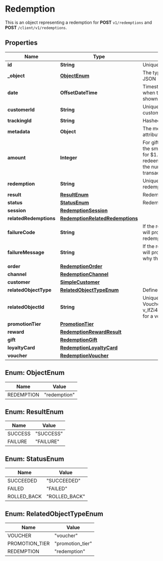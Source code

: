 

# Redemption

This is an object representing a redemption for **POST** `v1/redemptions` and **POST** `/client/v1/redemptions`.

## Properties

| Name | Type | Description |
|------------ | ------------- | ------------- |
|**id** | **String** | Unique redemption ID. |
|**_object** | [**ObjectEnum**](#ObjectEnum) | The type of the object represented by the JSON |
|**date** | **OffsetDateTime** | Timestamp representing the date and time when the object was created. The value is shown in the ISO 8601 format. |
|**customerId** | **String** | Unique customer ID of the redeeming customer. |
|**trackingId** | **String** | Hashed customer source ID. |
|**metadata** | **Object** | The metadata object stores all custom attributes assigned to the redemption. |
|**amount** | **Integer** | For gift cards, this is a positive integer in the smallest currency unit (e.g. 100 cents for $1.00) representing the number of redeemed credits. For loyalty cards, this is the number of loyalty points used in the transaction. |
|**redemption** | **String** | Unique redemption ID of the parent redemption. |
|**result** | [**ResultEnum**](#ResultEnum) | Redemption result. |
|**status** | [**StatusEnum**](#StatusEnum) | Redemption status. |
|**session** | [**RedemptionSession**](RedemptionSession.md) |  |
|**relatedRedemptions** | [**RedemptionRelatedRedemptions**](RedemptionRelatedRedemptions.md) |  |
|**failureCode** | **String** | If the result is &#x60;FAILURE&#x60;, this parameter will provide a generic reason as to why the redemption failed. |
|**failureMessage** | **String** | If the result is &#x60;FAILURE&#x60;, this parameter will provide a more expanded reason as to why the redemption failed. |
|**order** | [**RedemptionOrder**](RedemptionOrder.md) |  |
|**channel** | [**RedemptionChannel**](RedemptionChannel.md) |  |
|**customer** | [**SimpleCustomer**](SimpleCustomer.md) |  |
|**relatedObjectType** | [**RelatedObjectTypeEnum**](#RelatedObjectTypeEnum) | Defines the related object. |
|**relatedObjectId** | **String** | Unique related object ID assigned by Voucherify, i.e. v_lfZi4rcEGe0sN9gmnj40bzwK2FH6QUno for a voucher. |
|**promotionTier** | [**PromotionTier**](PromotionTier.md) |  |
|**reward** | [**RedemptionRewardResult**](RedemptionRewardResult.md) |  |
|**gift** | [**RedemptionGift**](RedemptionGift.md) |  |
|**loyaltyCard** | [**RedemptionLoyaltyCard**](RedemptionLoyaltyCard.md) |  |
|**voucher** | [**RedemptionVoucher**](RedemptionVoucher.md) |  |



## Enum: ObjectEnum

| Name | Value |
|---- | -----|
| REDEMPTION | &quot;redemption&quot; |



## Enum: ResultEnum

| Name | Value |
|---- | -----|
| SUCCESS | &quot;SUCCESS&quot; |
| FAILURE | &quot;FAILURE&quot; |



## Enum: StatusEnum

| Name | Value |
|---- | -----|
| SUCCEEDED | &quot;SUCCEEDED&quot; |
| FAILED | &quot;FAILED&quot; |
| ROLLED_BACK | &quot;ROLLED_BACK&quot; |



## Enum: RelatedObjectTypeEnum

| Name | Value |
|---- | -----|
| VOUCHER | &quot;voucher&quot; |
| PROMOTION_TIER | &quot;promotion_tier&quot; |
| REDEMPTION | &quot;redemption&quot; |



